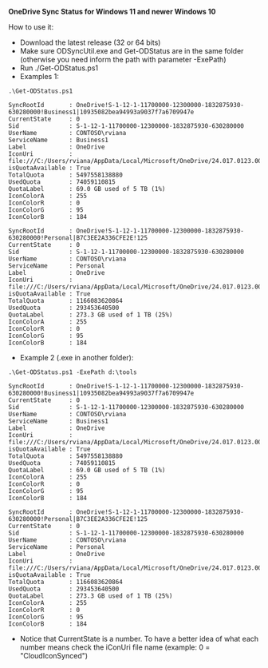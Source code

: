 **OneDrive Sync Status for Windows 11 and newer Windows 10**

How to use it:
- Download the latest release (32 or 64 bits)
- Make sure ODSyncUtil.exe and Get-ODStatus are in the same folder (otherwise you need inform the path with parameter -ExePath)
- Run ./Get-ODStatus.ps1
- Examples 1:

```
.\Get-ODStatus.ps1

SyncRootId       : OneDrive!S-1-12-1-11700000-12300000-1832875930-630280000!Business1|10935082bea94993a9037f7a6709947e
CurrentState     : 0
Sid              : S-1-12-1-11700000-12300000-1832875930-630280000
UserName         : CONTOSO\rviana
ServiceName      : Business1
Label            : OneDrive
IconUri          : file:///C:/Users/rviana/AppData/Local/Microsoft/OneDrive/24.017.0123.0001/images/lightTheme/CloudIconSynced.svg
isQuotaAvailable : True
TotalQuota       : 5497558138880
UsedQuota        : 74059110815
QuotaLabel       : 69.0 GB used of 5 TB (1%)
IconColorA       : 255
IconColorR       : 0
IconColorG       : 95
IconColorB       : 184

SyncRootId       : OneDrive!S-1-12-1-11700000-12300000-1832875930-630280000!Personal|B7C3EE2A336CFE2E!125
CurrentState     : 0
Sid              : S-1-12-1-11700000-12300000-1832875930-630280000
UserName         : CONTOSO\rviana
ServiceName      : Personal
Label            : OneDrive
IconUri          : file:///C:/Users/rviana/AppData/Local/Microsoft/OneDrive/24.017.0123.0001/images/lightTheme/CloudIconSynced.svg
isQuotaAvailable : True
TotalQuota       : 1166083620864
UsedQuota        : 293453640500
QuotaLabel       : 273.3 GB used of 1 TB (25%)
IconColorA       : 255
IconColorR       : 0
IconColorG       : 95
IconColorB       : 184
```

- Example 2 (.exe in another folder):
```
.\Get-ODStatus.ps1 -ExePath d:\tools

SyncRootId       : OneDrive!S-1-12-1-11700000-12300000-1832875930-630280000!Business1|10935082bea94993a9037f7a6709947e
CurrentState     : 0
Sid              : S-1-12-1-11700000-12300000-1832875930-630280000
UserName         : CONTOSO\rviana
ServiceName      : Business1
Label            : OneDrive
IconUri          : file:///C:/Users/rviana/AppData/Local/Microsoft/OneDrive/24.017.0123.0001/images/lightTheme/CloudIconSynced.svg
isQuotaAvailable : True
TotalQuota       : 5497558138880
UsedQuota        : 74059110815
QuotaLabel       : 69.0 GB used of 5 TB (1%)
IconColorA       : 255
IconColorR       : 0
IconColorG       : 95
IconColorB       : 184

SyncRootId       : OneDrive!S-1-12-1-11700000-12300000-1832875930-630280000!Personal|B7C3EE2A336CFE2E!125
CurrentState     : 0
Sid              : S-1-12-1-11700000-12300000-1832875930-630280000
UserName         : CONTOSO\rviana
ServiceName      : Personal
Label            : OneDrive
IconUri          : file:///C:/Users/rviana/AppData/Local/Microsoft/OneDrive/24.017.0123.0001/images/lightTheme/CloudIconSynced.svg
isQuotaAvailable : True
TotalQuota       : 1166083620864
UsedQuota        : 293453640500
QuotaLabel       : 273.3 GB used of 1 TB (25%)
IconColorA       : 255
IconColorR       : 0
IconColorG       : 95
IconColorB       : 184
```
- Notice that CurrentState is a number. To have a better idea of what each number means check the iConUri file name (example: 0 = "CloudIconSynced")

